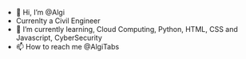 - 👋 Hi, I’m @Algi
- Currenlty a Civil Engineer
- 🌱 I’m currently learning, Cloud Computing, Python, HTML, CSS and Javascript, CyberSecurity
- 📫 How to reach me @AlgiTabs

<!---
ATPIE/ATPIE is a ✨ special ✨ repository because its `README.md` (this file) appears on your GitHub profile.
You can click the Preview link to take a look at your changes.
--->
